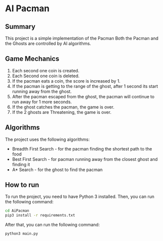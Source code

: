 # AI Pacman

## Summary
This project is a simple implementation of the Pacman 
Both the Pacman and the Ghosts are controlled by AI algorithms.
## Game Mechanics
1. Each second one coin is created.
2. Each Second one coin is deleted.
3. If the pacman eats a coin, the score is increased by 1.
4. If the pacman is getting to the range of the ghost, after 1 second its start running away from the ghost.
5. After the pacman escaped from the ghost, the pacman will continue to run away for 1 more seconds.
6. If the ghost catches the pacman, the game is over.
7. If the 2 ghosts are Threatening, the game is over. 

## Algorithms
The project uses the following algorithms:
- Breadth First Search - for the pacman finding the shortest path to the food
- Best First Search - for pacman running away from the closest ghost and finding it
- A* Search - for the ghost to find the pacman

## How to run
To run the project, you need to have Python 3 installed. Then, you can run the following command:
```bash
cd AiPacman
pip3 install -r requirements.txt
```
After that, you can run the following command:
```bash
python3 main.py
```
